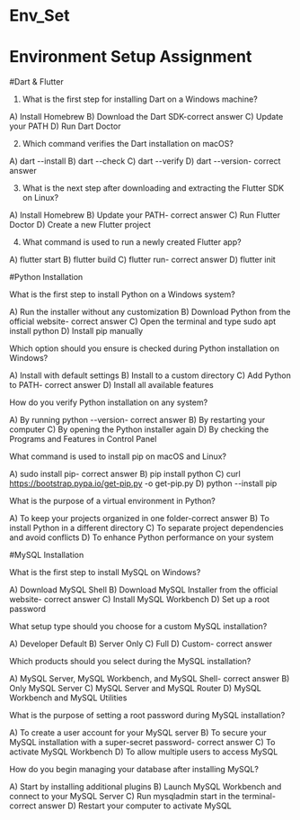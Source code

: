 # Env_Set

# Environment Setup Assignment

#Dart & Flutter

1. What is the first step for installing Dart on a Windows machine?

A) Install Homebrew
B) Download the Dart SDK-correct answer
C) Update your PATH
D) Run Dart Doctor


2. Which command verifies the Dart installation on macOS?

A) dart --install
B) dart --check
C) dart --verify
D) dart --version- correct answer


3. What is the next step after downloading and extracting the Flutter SDK on Linux?

A) Install Homebrew
B) Update your PATH- correct answer
C) Run Flutter Doctor
D) Create a new Flutter project


4. What command is used to run a newly created Flutter app?

A) flutter start
B) flutter build
C) flutter run- correct answer
D) flutter init


#Python Installation

What is the first step to install Python on a Windows system?

A) Run the installer without any customization
B) Download Python from the official website- correct answer
C) Open the terminal and type sudo apt install python
D) Install pip manually

Which option should you ensure is checked during Python installation on Windows?

A) Install with default settings
B) Install to a custom directory
C) Add Python to PATH- correct answer
D) Install all available features

How do you verify Python installation on any system?

A) By running python --version- correct answer
B) By restarting your computer
C) By opening the Python installer again
D) By checking the Programs and Features in Control Panel

What command is used to install pip on macOS and Linux?

A) sudo install pip- correct answer
B) pip install python
C) curl https://bootstrap.pypa.io/get-pip.py -o get-pip.py
D) python --install pip

What is the purpose of a virtual environment in Python?

A) To keep your projects organized in one folder-correct answer
B) To install Python in a different directory
C) To separate project dependencies and avoid conflicts
D) To enhance Python performance on your system

#MySQL Installation

What is the first step to install MySQL on Windows?

A) Download MySQL Shell
B) Download MySQL Installer from the official website- correct answer
C) Install MySQL Workbench
D) Set up a root password

What setup type should you choose for a custom MySQL installation?

A) Developer Default
B) Server Only
C) Full
D) Custom- correct answer

Which products should you select during the MySQL installation?

A) MySQL Server, MySQL Workbench, and MySQL Shell- correct answer
B) Only MySQL Server
C) MySQL Server and MySQL Router
D) MySQL Workbench and MySQL Utilities

What is the purpose of setting a root password during MySQL installation?

A) To create a user account for your MySQL server
B) To secure your MySQL installation with a super-secret password- correct answer
C) To activate MySQL Workbench
D) To allow multiple users to access MySQL

How do you begin managing your database after installing MySQL?

A) Start by installing additional plugins
B) Launch MySQL Workbench and connect to your MySQL Server
C) Run mysqladmin start in the terminal- correct answer
D) Restart your computer to activate MySQL
